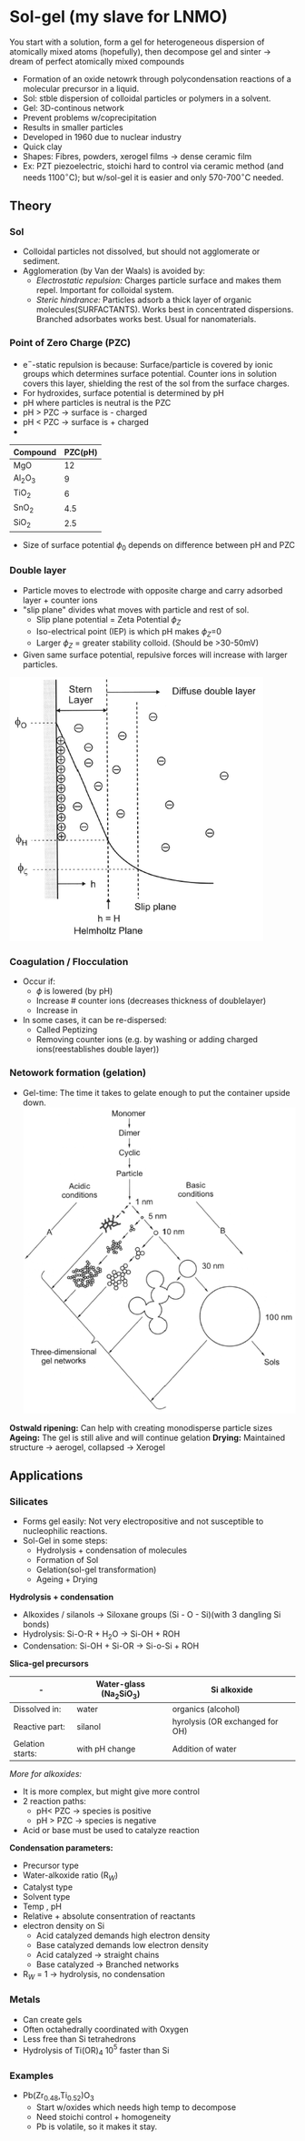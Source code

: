 # Sol-gel (my slave for LNMO)
You start with a solution, form a gel for heterogeneous dispersion of atomically mixed atoms (hopefully), then decompose gel and sinter -> dream of perfect atomically mixed compounds
- Formation of an oxide netowrk through polycondensation reactions of a molecular precursor in a liquid.
- Sol: stble dispersion of colloidal particles or polymers in a solvent.
- Gel: 3D-continous network
- Prevent problems w/coprecipitation
- Results in smaller particles
- Developed in 1960 due to nuclear industry
- Quick clay
- Shapes: Fibres, powders, xerogel films -> dense ceramic film
- Ex: PZT piezoelectric, stoichi hard to control via ceramic method (and needs 1100$^\circ$C); but w/sol-gel it is easier and only 570-700$^\circ$C needed.

## Theory
### Sol
- Colloidal particles not dissolved, but should not agglomerate or sediment.
- Agglomeration (by Van der Waals) is avoided by:
	- *Electrostatic repulsion:* Charges particle surface and makes them repel. Important for colloidal system.
	- *Steric hindrance:* Particles adsorb a thick layer of organic molecules(SURFACTANTS). Works best in concentrated dispersions. Branched adsorbates works best. Usual for nanomaterials.

### Point of Zero Charge (PZC)
- e$^-$-static repulsion is because: Surface/particle is covered by ionic groups which determines surface potential. Counter ions in solution covers this layer, shielding the rest of the sol from the surface charges.
- For hydroxides, surface potential is determined by pH
- pH where particles is neutral is the PZC
- pH \> PZC -> surface is - charged
- pH \< PZC -> surface is + charged
- 
Compound | PZC(pH)
--- | --- 
MgO | 12
Al$_2$O$_3$ | 9
TiO$_2$ | 6
SnO$_2$ | 4.5
SiO$_2$ | 2.5
- Size of surface potential $\phi_0$ depends on difference between pH and PZC

### Double layer
- Particle moves to electrode with opposite charge and carry adsorbed layer + counter ions
- "slip plane" divides what moves with particle and rest of sol.
	- Slip plane potential = Zeta Potential $\phi_Z$
	- Iso-electrical point (IEP) is which pH makes $\phi_Z$=0
	- Larger $\phi_Z$ = greater stability colloid. (Should be \>30-50mV)
- Given same surface potential, repulsive forces will increase with larger particles.

![](./static/KJM5100-images/sol-gel-doublelayer.png)

### Coagulation / Flocculation
- Occur if:
	- $\phi$ is lowered (by pH)
	- Increase # counter ions (decreases thickness of doublelayer)
	- Increase in
- In some cases, it can be re-dispersed:
	- Called Peptizing
	- Removing counter ions (e.g. by washing or adding charged ions(reestablishes double layer))

### Netowork formation (gelation)
- Gel-time: The time it takes to gelate enough to put the container upside down.
![](./static/KJM5100-images/sol-gel-netowork-form.png)

**Ostwald ripening:** Can help with creating monodisperse particle sizes
**Ageing:** The gel is still alive and will continue gelation
**Drying:** Maintained structure -> aerogel, collapsed -> Xerogel

## Applications
### Silicates
- Forms gel easily: Not very electropositive and not susceptible to nucleophilic reactions.
- Sol-Gel in some steps:
	- Hydrolysis + condensation of molecules
	- Formation of Sol
	- Gelation(sol-gel transformation)
	- Ageing + Drying

**Hydrolysis + condensation**
- Alkoxides / silanols -> Siloxane groups (Si - O - Si)(with 3 dangling Si bonds)
- Hydrolysis: Si-O-R + H$_2$O -> Si-OH + ROH
- Condensation: Si-OH + Si-OR -> Si-o-Si + ROH

**Slica-gel precursors**

-|Water-glass (Na$_2$SiO$_3$) | Si alkoxide
---|---|---
Dissolved in: | water | organics (alcohol)
Reactive part: | silanol | hyrolysis (OR exchanged for OH)
Gelation starts: | with pH change | Addition of water
 
 *More for alkoxides:*
- It is more complex, but might give more control
-  2 reaction paths:
	- pH\< PZC -> species is positive
	- pH \> PZC -> species is negative
- Acid or base must be used to catalyze reaction

**Condensation parameters:**
- Precursor type
- Water-alkoxide ratio (R$_W$)
- Catalyst type
- Solvent type
- Temp , pH
- Relative + absolute consentration of reactants
- electron density on Si
	- Acid catalyzed demands high electron density
	- Base catalyzed demands low electron density
	- Acid catalyzed -> straight chains
	- Base catalyzed -> Branched networks
- R$_W$ = 1 -> hydrolysis, no condensation

### Metals
- Can create gels
- Often octahedrally coordinated with Oxygen
- Less free than Si tetrahedrons
- Hydrolysis of Ti(OR)$_4$ 10$^5$ faster than Si

### Examples
- Pb(Zr$_{0.48}$,Ti$_{0.52}$)O$_3$
	- Start w/oxides which needs high temp to decompose
	- Need stoichi control + homogeneity
	- Pb is volatile, so it makes it stay.